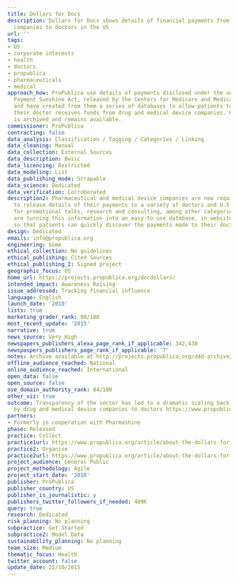 ```yaml
---
title: Dollars for Docs
description: Dollars for Docs shows details of financial payments from pharmaceutical
  companies to doctors in the US
url: ''
tags:
- US
- corporate interests
- health
- doctors
- propublica
- pharmaceuticals
- medical
approach_how: ProPublica use details of payments disclosed under the under the Physician
  Payment Sunshine Act, released by the Centers for Medicare and Medicaid Services,
  and have created from them a series of databases to allow patients to see whether
  their doctor receives funds from drug and medical device companies. Historic data
  is archived and remains available.
commissioner: ProPublica
contracting: false
data_analysis: Classification / Tagging / Categories / Linking
data_cleaning: Manual
data_collection: External Sources
data_description: Basic
data_licencing: Restricted
data_modeling: List
data_publishing_mode: Scrapable
data_science: Dedicated
data_verification: Corroborated
description2: Pharmaceutical and medical device companies are now required by law
  to release details of their payments to a variety of doctors and U.S. teaching hospitals
  for promotional talks, research and consulting, among other categories. ProPublica
  are turning this information into an easy-to-use database, in website and app form,
  so that patients can quickly discover the payments made to their doctor.
design: Dedicated
emails: info@propublica.org
engineering: Some
ethical_collection: No guidelines
ethical_publishing: Cited Sources
ethical_publishing_2: Signed project
geographic_focus: US
home_url: https://projects.propublica.org/docdollars/
intended_impact: Awareness Raising
issue_addressed: Tracking financial influence
language: English
launch_date: '2010'
lists: true
marketing_grader_rank: 80/100
most_recent_update: '2015'
narrative: true
news_source: Very High
newspapers_publishers_alexa_page_rank_if_applicable: 342,430
newspaspers_publishers_page_rank_if_applicable: '7'
notes: Archive available at http://projects.propublica.org/d4d-archive/
offline_audience_reached: National
online_audience_reached: International
open_data: false
open_source: false
ose_domain_authority_rank: 84/100
other_viz: true
outcome: Transparency of the sector has led to a dramatic scaling back of payments
  by drug and medical device companies to doctors https://www.propublica.org/article/as-full-disclosure-nears-doctors-pay-for-drug-talks-plummets
partners:
- Formerly in cooperation with Pharmashine
phase: Released
practice: Collect
practice1url: https://www.propublica.org/article/about-the-dollars-for-docs-data
practice2: Organise
practice2url: https://www.propublica.org/article/about-the-dollars-for-docs-data
project_audience: General Public
project_methodology: Agile
project_start_date: '2010'
publisher: ProPublica
publisher_country: US
publisher_is_journalistic: y
publishers_twitter_followers_if_needed: 409K
query: true
research: Dedicated
risk_planning: No planning
subpractice: Get Started
subpractice2: Model Data
sustainability_planning: No planning
team_size: Medium
thematic_focus: Health
twitter_account: false
update_date: 22/10/2015
---
```

